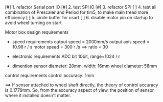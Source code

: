 [#] 1. refactor Serial port IO
[#] 2. test SPI IO
[#] 3. refactor SPI
[ ] 4. test all combination of Prescaler and Period for tim5, to make main tread more efficiency
[ ] 5. circle buffer for usart
[ ] 6. disable motor pin on startup to avoid wheel turning on start


Motor box design requirements


* speed requirements
output speed = 2000mm/s
output axis speed = 10.98 r / s
motor speed = 300 r /s
==> ratio = 30



* electronic requirements
ADC bit 10bit, range=1024 / r

* dimention
sensor diameter: 20mm, width: 16mm
wheel diameter: 58mm

control requirements
control accuracy: 1mm


==> If sensor attached to wheel shaft directly, the theory of control accuracy is 0.1779mm. So, from the accuracy aspect of view, the position of sensor where it installed doesn't matter.
